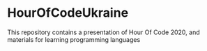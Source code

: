 # HourOfCodeUkraine
This repository contains a presentation of Hour Of Code 2020, and materials for learning programming languages
